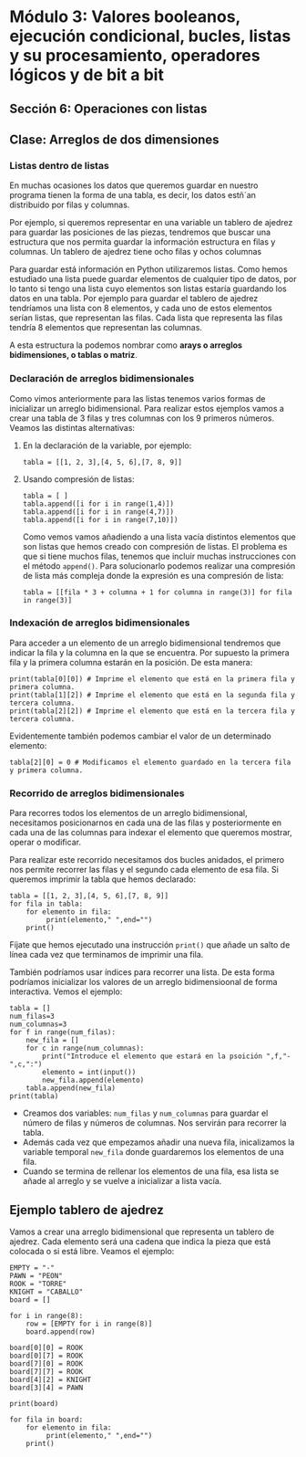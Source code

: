 # Módulo 3: Valores booleanos, ejecución condicional, bucles, listas y su procesamiento, operadores lógicos y de bit a bit
## Sección 6: Operaciones con listas
## Clase: Arreglos de dos dimensiones

### Listas dentro de listas

En muchas ocasiones los datos que queremos guardar en nuestro programa tienen la forma de una tabla, es decir, los datos estñ´an distribuido por filas y columnas.

Por ejemplo, si queremos representar en una variable un tablero de ajedrez para guardar las posiciones de las piezas, tendremos que buscar una estructura que nos permita guardar la información estructura en filas y columnas. Un tablero de ajedrez tiene ocho filas y ochos columnas

Para guardar está información en Python utilizaremos listas. Como hemos estudiado una lista puede guardar elementos de cualquier tipo de datos, por lo tanto si tengo una lista cuyo elementos son listas estaría guardando los datos en una tabla. Por ejemplo para guardar el tablero de ajedrez tendríamos una lista con 8 elementos, y cada uno de estos elementos serían listas, que representan las filas. Cada lista que representa las filas tendría 8 elementos que representan las columnas.

A esta estructura la podemos nombrar como **arays o arreglos bidimensiones, o tablas o matriz**.

### Declaración de arreglos bidimensionales

Como vimos anteriormente para las listas tenemos varios formas de inicializar un arreglo bidimensional. Para realizar estos ejemplos vamos a crear una tabla de 3 filas y tres columnas con los 9 primeros números. Veamos las distintas alternativas:

1. En la declaración de la variable, por ejemplo:

    ```
    tabla = [[1, 2, 3],[4, 5, 6],[7, 8, 9]]
    ```

2. Usando compresión de listas:

    ```
    tabla = [ ]
    tabla.append([i for i in range(1,4)])
    tabla.append([i for i in range(4,7)])
    tabla.append([i for i in range(7,10)])
    ```

    Como vemos vamos añadiendo a una lista vacía distintos elementos que son listas que hemos creado con compresión de listas. El problema es que si tiene muchos filas, tenemos que incluir muchas instrucciones con el método `append()`. Para solucionarlo podemos realizar una compresión de lista más compleja donde la expresión es una compresión de lista:

    ```
    tabla = [[fila * 3 + columna + 1 for columna in range(3)] for fila in range(3)]
    ```
### Indexación de arreglos bidimensionales

Para acceder a un elemento de un arreglo bidimensional tendremos que indicar la fila y la columna en la que se encuentra. Por supuesto la primera fila y la primera columna estarán en la posición. De esta manera:

```
print(tabla[0][0]) # Imprime el elemento que está en la primera fila y primera columna.
print(tabla[1][2]) # Imprime el elemento que está en la segunda fila y tercera columna.
print(tabla[2][2]) # Imprime el elemento que está en la tercera fila y tercera columna.
```

Evidentemente también podemos cambiar el valor de un determinado elemento:

```
tabla[2][0] = 0 # Modificamos el elemento guardado en la tercera fila y primera columna.
```

### Recorrido de arreglos bidimensionales

Para recorres todos los elementos de un arreglo bidimensional, necesitamos posicionarnos en cada una de las filas y posteriormente en cada una de las columnas para indexar el elemento que queremos mostrar, operar o modificar. 

Para realizar este recorrido necesitamos dos bucles anidados, el primero nos permite recorrer las filas y el segundo cada elemento de esa fila. Si queremos imprimir la tabla que hemos declarado:

```
tabla = [[1, 2, 3],[4, 5, 6],[7, 8, 9]]
for fila in tabla:
    for elemento in fila:
         print(elemento," ",end="")
    print()
```
Fíjate que hemos ejecutado una instrucción `print()` que añade un salto de línea cada vez que terminamos de imprimir una fila.

También podríamos usar índices para recorrer una lista. De esta forma podríamos inicializar los valores de un arreglo bidimensioonal de forma interactiva. Vemos el ejemplo:

```
tabla = []
num_filas=3
num_columnas=3
for f in range(num_filas):
    new_fila = []
    for c in range(num_columnas):
        print("Introduce el elemento que estará en la psoición ",f,"-",c,":")
        elemento = int(input())
        new_fila.append(elemento)
    tabla.append(new_fila)
print(tabla)
```

* Creamos dos variables: `num_filas` y `num_columnas` para guardar el número de filas y números de columnas. Nos servirán para recorrer la tabla.
* Además cada vez que empezamos añadir una nueva fila, inicalizamos la variable temporal `new_fila` donde guardaremos los elementos de una fila.
* Cuando se termina de rellenar los elementos de una fila, esa lista se añade al arreglo y se vuelve a inicializar a lista vacía.

## Ejemplo tablero de ajedrez

Vamos a crear una arreglo bidimensional que representa un tablero de ajedrez. Cada elemento será una cadena que indica la pieza que está colocada o si está libre. Veamos el ejemplo:

```
EMPTY = "-"
PAWN = "PEON"
ROOK = "TORRE"
KNIGHT = "CABALLO"
board = []

for i in range(8):
    row = [EMPTY for i in range(8)]
    board.append(row)

board[0][0] = ROOK
board[0][7] = ROOK
board[7][0] = ROOK
board[7][7] = ROOK
board[4][2] = KNIGHT
board[3][4] = PAWN

print(board)

for fila in board:
    for elemento in fila:
         print(elemento," ",end="")
    print()
```